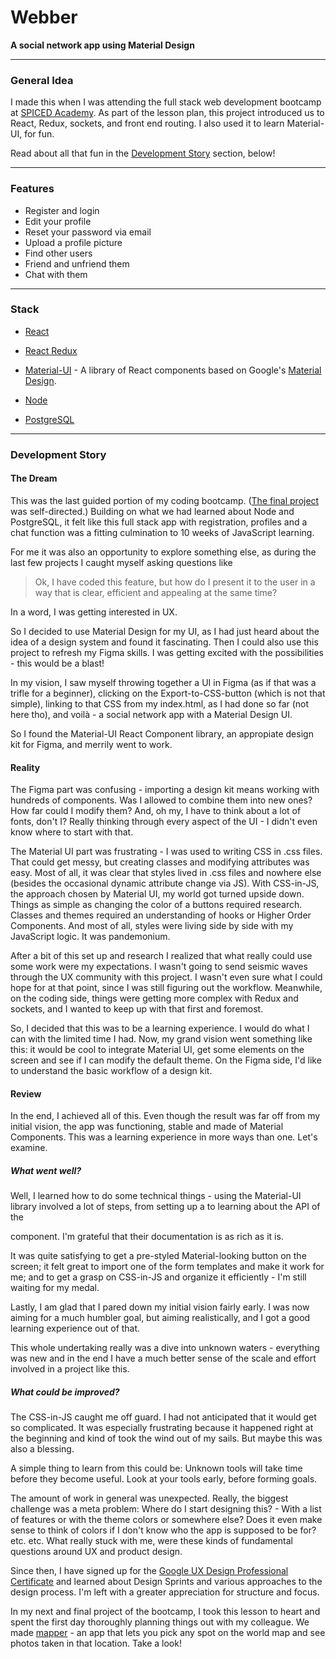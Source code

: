 # Webber

**A social network app using Material Design**

---

### General Idea

I made this when I was attending the full stack web development bootcamp at [SPICED Academy](https://www.spiced-academy.com/en). As part of the lesson plan, this project introduced us to React, Redux, sockets, and front end routing. I also used it to learn Material-UI, for fun.

Read about all that fun in the [Development Story](#development-story) section, below!

---

### Features

*   Register and login 
*   Edit your profile
*   Reset your password via email
*   Upload a profile picture 
*   Find other users
*   Friend and unfriend them
*   Chat with them

---

### Stack

*   [React](https://reactjs.org/)
*   [React Redux](https://react-redux.js.org/)
*   [Material-UI](https://material-ui.com/) - A library of React components based on Google's [Material Design](https://material.io/).

*   [Node](https://nodejs.org/en/about/)
*   [PostgreSQL](https://www.postgresql.org/about/)

---

<a id="development-story"> </a>

### Development Story

#### The Dream

This was the last guided portion of my coding bootcamp. ([The final project](https://github.com/Return180bpm/imagerouter) was self-directed.) Building on what we had learned about Node and PostgreSQL, it felt like this full stack app with registration, profiles and a chat function was a fitting culmination to 10 weeks of JavaScript learning.

For me it was also an opportunity to explore something else, as during the last few projects I caught myself asking questions like

>   Ok, I have coded this feature, but how do I present it to the user in a way that is clear, efficient and appealing at the same time?

In a word, I was getting interested in UX.    

So I decided to use Material Design for my UI, as I had just heard about the idea of a design system and found it fascinating. Then I could also use this project to refresh my Figma skills. I was getting excited with the possibilities - this would be a blast!

In my vision, I saw myself throwing together a UI in Figma (as if that was a trifle for a beginner), clicking on the Export-to-CSS-button (which is not that simple), linking to that CSS from my index.html, as I had done so far (not here tho), and voilà - a social network app with a Material Design UI. 

So I found the Material-UI React Component library, an appropiate design kit for Figma, and merrily went to work. 

#### Reality

The Figma part was confusing - importing a design kit means working with hundreds of components. Was I allowed to combine them into new ones? How far could I modify them? And, oh my, I have to think about a lot of fonts, don't I? Really thinking through every aspect of the UI - I didn't even know where to start with that. 

The Material UI part was frustrating - I was used to writing CSS in .css files. That could get messy, but creating classes and modifying attributes was easy. Most of all, it was clear that styles lived in .css files and nowhere else (besides the occasional dynamic attribute change via JS). With CSS-in-JS, the approach chosen by Material UI, my world got turned upside down. Things as simple as changing the color of a buttons required research. Classes and themes required an understanding of hooks or Higher Order Components. And most of all, styles were living side by side with my JavaScript logic. It was pandemonium.

After a bit of this set up and research I realized that what really could use some work were my expectations. I wasn't going to send seismic waves through the UX community with this project. I wasn't even sure what I could hope for at that point, since I was still figuring out the workflow. Meanwhile, on the coding side, things were getting more complex with Redux and sockets, and I wanted to keep up with that first and foremost. 

So, I decided that this was to be a learning experience. I would do what I can with the limited time I had. Now, my grand vision went something like this: it would be cool to integrate Material UI, get some elements on the screen and see if I can modify the default theme. On the Figma side, I'd like to understand the basic workflow of a design kit.

#### Review

In the end, I achieved all of this. Even though the result was far off from my initial vision, the app was functioning, stable and made of Material Components. This was a learning experience in more ways than one. Let's examine. 

##### *What went well?*

Well, I learned how to do some technical things - using the Material-UI library involved a lot of steps, from setting up a <ThemeProvider> to learning about the API of the <form> component. I'm grateful that their documentation is as rich as it is. 

It was quite satisfying to get a pre-styled Material-looking button on the screen; it felt great to import one of the form templates and make it work for me; and to get a grasp on CSS-in-JS and organize it efficiently - I'm still waiting for my medal.

Lastly, I am glad that I pared down my initial vision fairly early. I was now aiming for a much humbler goal, but aiming realistically, and I got a good learning experience out of that. 

This whole undertaking really was a dive into unknown waters - everything was new and in the end I have a much better sense of the scale and effort involved in a project like this. 

##### *What could be improved?*

The CSS-in-JS caught me off guard. I had not anticipated that it would get so complicated. It was especially frustrating because it happened right at the beginning and kind of took the wind out of my sails. But maybe this was also a blessing. 

A simple thing to learn from this could be: Unknown tools will take time before they become useful. Look at your tools early, before forming goals.  

The amount of work in general was unexpected. Really, the biggest challenge was a meta problem: Where do I start designing this? -  With a list of features or with the theme colors or somewhere else? Does it even make sense to think of colors if I don't know who the app is supposed to be for? etc. etc. What really stuck with me, were these kinds of fundamental questions around UX and product design. 

Since then, I have signed up for the [Google UX Design Professional Certificate](https://www.coursera.org/professional-certificates/google-ux-design) and learned about Design Sprints and various approaches to the design process. I'm left with a greater appreciation for structure and focus. 

In my next and final project of the bootcamp, I took this lesson to heart and spent the first day thoroughly planning things out with my colleague. We made [mapper](https://github.com/Return180bpm/imagerouter)  - an app that lets you pick any spot on the world map and see photos taken in that location. Take a look!
